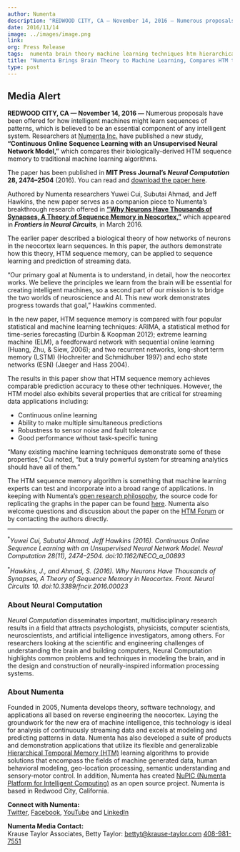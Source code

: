 ```yaml
---
author: Numenta
description: "REDWOOD CITY, CA — November 14, 2016 — Numerous proposals have been offered for how intelligent machines might learn sequences of patterns, which is believed to be an essential component of any intelligent system."
date: 2016/11/14
image: ../images/image.png
link:
org: Press Release
tags:  numenta brain theory machine learning techniques htm hierarchical temporal memory paper
title: "Numenta Brings Brain Theory to Machine Learning, Compares HTM to Machine Learning Techniques in New Paper"
type: post
---
```


## Media Alert

**REDWOOD CITY, CA — November 14, 2016 —** Numerous proposals have been offered
for how intelligent machines might learn sequences of patterns, which is
believed to be an essential component of any intelligent system.  Researchers at
[Numenta Inc.][1] have published a new study, **“Continuous Online Sequence
Learning with an Unsupervised Neural Network Model,”** which compares their
biologically-derived HTM sequence memory to traditional machine learning
algorithms.  

The paper has been published in **MIT Press Journal’s _Neural Computation_ 28,
2474–2504** (2016). You can read and [download the paper here][2].   

Authored by Numenta researchers Yuwei Cui, Subutai Ahmad, and Jeff Hawkins, the
new paper serves as a companion piece to Numenta’s breakthrough research offered
in **[“Why Neurons Have Thousands of Synapses, A Theory of Sequence Memory in
Neocortex,”][3]** which appeared in ***Frontiers in Neural Circuits***, in
March 2016.

The earlier paper described a biological theory of how networks of neurons in
the neocortex learn sequences.  In this paper, the authors demonstrate how this
theory, HTM sequence memory, can be applied to sequence learning and prediction
of streaming data.

“Our primary goal at Numenta is to understand, in detail, how the neocortex
works.  We believe the principles we learn from the brain will be essential for
creating intelligent machines, so a second part of our mission is to bridge the
two worlds of neuroscience and AI. This new work demonstrates progress towards
that goal,” Hawkins commented.

In the new paper, HTM sequence memory is compared with four popular statistical
and machine learning techniques: ARIMA, a statistical method for time-series
forecasting (Durbin & Koopman 2012); extreme learning machine (ELM), a
feedforward network with sequential online learning (Huang, Zhu, & Siew, 2006);
and two recurrent networks, long-short term memory (LSTM) (Hochreiter and
Schmidhuber 1997) and echo state networks (ESN) (Jaeger and Hass 2004).

The results in this paper show that HTM sequence memory achieves comparable
prediction accuracy to these other techniques. However, the HTM model also
exhibits several properties that are critical for streaming data applications
including:

*	Continuous online learning
*	Ability to make multiple simultaneous predictions
*	Robustness to sensor noise and fault tolerance
*	Good performance without task-specific tuning

“Many existing machine learning techniques demonstrate some of these
properties,” Cui noted, “but a truly powerful system for streaming analytics
should have all of them.”

The HTM sequence memory algorithm is something that machine learning experts can
test and incorporate into a broad range of applications. In keeping with
Numenta’s [open research philosophy][4], the source code for replicating the
graphs in the paper can be found [here][5].  Numenta also welcome questions and
discussion about the paper on the [HTM Forum][6] or by contacting the authors
directly.

---

<sup>\*</sup>*Yuwei Cui, Subutai Ahmad, Jeff Hawkins (2016). Continuous Online
Sequence Learning with an Unsupervised Neural Network Model. Neural Computation
28(11), 2474–2504. doi:10.1162/NECO_a_00893*

<sup>\*</sup>*Hawkins, J., and Ahmad, S. (2016). Why Neurons Have Thousands of
Synapses, A Theory of Sequence Memory in Neocortex. Front. Neural Circuits 10.
doi:10.3389/fncir.2016.00023*

### About Neural Computation

*Neural Computation* disseminates important, multidisciplinary research results
in a field that attracts psychologists, physicists, computer scientists,
neuroscientists, and artificial intelligence investigators, among others. For
researchers looking at the scientific and engineering challenges of
understanding the brain and building computers, Neural Computation highlights
common problems and techniques in modeling the brain, and in the design and
construction of neurally-inspired information processing systems.

### About Numenta

Founded in 2005, Numenta develops theory, software technology, and applications
all based on reverse engineering the neocortex. Laying the groundwork for the
new era of machine intelligence, this technology is ideal for analysis of
continuously streaming data and excels at modeling and predicting patterns in
data. Numenta has also developed a suite of products and demonstration
applications that utilize its flexible and generalizable
[Hierarchical Temporal Memory (HTM)][7] learning algorithms to provide solutions
that encompass the fields of machine generated data, human behavioral modeling,
geo-location processing, semantic understanding and sensory-motor control. In
addition, Numenta has created
[NuPIC (Numenta Platform for Intelligent Computing)][8] as an open source
project. Numenta is based in Redwood City, California.

**Connect with Numenta:** <br/>
[Twitter](https://twitter.com/numenta),
[Facebook](https://www.facebook.com/pages/Numenta/321559142118?ref=br_tf),
[YouTube](https://www.youtube.com/user/numenta) and
[LinkedIn](https://www.linkedin.com/company/numenta)

**Numenta Media Contact:** <br/>
Krause Taylor Associates,
Betty Taylor:
[bettyt@krause-taylor.com](mailto:bettyt@krause-taylor.com)
[408-981-7551](tel:+1-408-981-7551)

[1]: /
[2]: http://www.mitpressjournals.org/doi/abs/10.1162/NECO_a_00893#.WCYY3-ErI19
[3]: http://journal.frontiersin.org/article/10.3389/fncir.2016.00023/full
[4]: /blog/2014/09/17/increasing-research-transparency/
[5]: https://github.com/numenta/nupic.research/tree/master/projects/sequence_prediction
[6]: https://discourse.numenta.org/categories
[7]: /machine-intelligence-technology/
[8]: http://numenta.org
